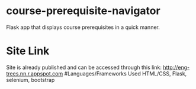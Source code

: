 # course-prerequisite-navigator
Flask app that displays course prerequisites in a quick manner.
# Site Link
Site is already published and can be accessed through this link: http://eng-trees.nn.r.appspot.com
#Languages/Frameworks Used
HTML/CSS, Flask, selenium, bootstrap
